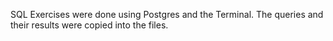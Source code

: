 SQL Exercises were done using Postgres and the Terminal. The queries and their results were copied into the files. 
